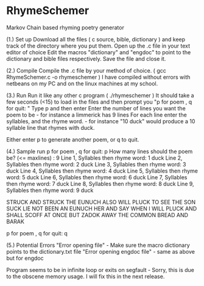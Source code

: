 # RhymeSchemer
Markov Chain based rhyming poetry generator

(1.) Set up
Download all the files ( c source, bible, dictionary ) and keep track of the directory where you put them.
Open up the .c file in your text editor of choice
Edit the macros "dictionary" and "engdoc" to point to the dictionary and bible files respectively.
Save the file and close it.

(2.) Compile
Compile the .c file by your method of choice. ( gcc RhymeSchemer.c -o rhymeschemer )
I have compiled without errors with netbeans on my PC and on the
linux machines at my school.

(3.) Run
Run it like any other c program ( ./rhymeschemer )
It should take a few seconds (<15) to load in the files and then prompt you "p for poem , q for quit: "
Type p and then enter
Enter the number of lines you want the poem to be - for instance a limmerick has 9 lines
For each line enter the syllables, and the rhyme word. - for instance "10 duck" would
produce a 10 syllable line that rhymes with duck.

Either enter p to generate another poem, or q to quit.

(4.) Sample run
p for poem , q for quit: p
How many lines should the poem be? (<= maxlines)  : 9
Line 1, Syllables then rhyme word: 
1 duck
Line 2, Syllables then rhyme word: 
2 duck
Line 3, Syllables then rhyme word: 
3 duck
Line 4, Syllables then rhyme word: 
4 duck
Line 5, Syllables then rhyme word: 
5 duck
Line 6, Syllables then rhyme word: 
6 duck
Line 7, Syllables then rhyme word: 
7 duck
Line 8, Syllables then rhyme word: 
8 duck
Line 9, Syllables then rhyme word: 
9 duck

STRUCK 
AND STRUCK 
THE EUNUCH 
ALSO WILL PLUCK 
TO SEE THE SON SUCK 
LIE NOT BEEN AN EUNUCH 
HER AND SAY WHEN I WILL PLUCK 
AND SHALL SCOFF AT ONCE BUT ZADOK 
AWAY THE COMMON BREAD AND BARAK 

p for poem , q for quit: q


(5.) Potential Errors
"Error opening file" - Make sure the macro dictionary points to the dictionary.txt file
"Error opening engdoc file" - same as above but for engdoc

Program seems to be in infinite loop or exits on segfault - Sorry, this is due to the obscene memory usage.
I will fix this in the next release.

